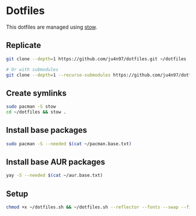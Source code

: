 # Dotfiles

This dotfiles are managed using [stow](https://www.gnu.org/software/stow/).

## Replicate

```sh
git clone --depth=1 https://github.com/ju4n97/dotfiles.git ~/dotfiles

# Or with submodules
git clone --depth=1 --recurse-submodules https://github.com/ju4n97/dotfiles.git ~/dotfiles
```

## Create symlinks

```sh
sudo pacman -S stow
cd ~/dotfiles && stow .
```

## Install base packages

```sh
sudo pacman -S --needed $(cat ~/pacman.base.txt)
```

## Install base AUR packages

```sh
yay -S --needed $(cat ~/aur.base.txt)
```

## Setup

```sh
chmod +x ~/dotfiles.sh && ~/dotfiles.sh --reflector --fonts --swap --firewall --bluetooth --docker --pacman-hooks --devtools --zsh --xdg-user-dirs --xfce4-shortcuts --xfce4-middle-button --wacom
```
